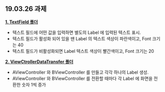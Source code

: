 <h2> 19.03.26 과제 </h2>

[__1. TextField 폴더__](https://github.com/doyeongkim/FastCampus_iOS_School/tree/master/Daily_Assignments/Project/19.03.26_(TextField:VCDataTransfer)/TextField)

  - 텍스트 필드에 어떤 값을 입력하면 별도의 Label 에 입력된 텍스트 표시.
  - 텍스트 필드가 활성화 되어 있을 땐 Label 의 텍스트 색상이 파란색이고, Font 크기는 40
  - 텍스트 필드가 비활성화되면 Label 텍스트 색상이 빨간색이고, Font 크기는 20

[__2. ViewCtrollerDataTransfer 폴더__](https://github.com/doyeongkim/FastCampus_iOS_School/tree/master/Daily_Assignments/Project/19.03.26_(TextField:VCDataTransfer)/ViewCtrollerDataTransfer)

  - AViewController 와 BViewController 를 만들고 각각 하나의 Label 생성.
  - AViewController 와 BViewController 를 전환할 때마다 각 Label 에 화면을 전환한 숫자 1씩 증가
